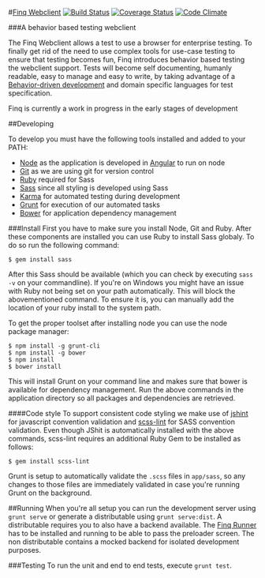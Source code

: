 #[Finq Webclient](http://finq.io) [![Build Status](https://travis-ci.org/topicusfinan/finq-webclient.svg?branch=master)](https://travis-ci.org/topicusfinan/finq-webclient) [![Coverage Status](https://img.shields.io/coveralls/topicusfinan/finq-webclient.svg)](https://coveralls.io/r/topicusfinan/finq-webclient?branch=master) [![Code Climate](https://codeclimate.com/github/topicusfinan/finq-webclient/badges/gpa.svg)](https://codeclimate.com/github/topicusfinan/finq-webclient)

###A behavior based testing webclient

The Finq Webclient allows a test to use a browser for enterprise testing. To finally get rid of the need to use complex tools for use-case testing to ensure that testing becomes fun, Finq introduces behavior based testing the webclient support. Tests will become self documenting, humanly readable, easy to manage and easy to write, by taking advantage of a [Behavior-driven development](http://en.wikipedia.org/wiki/Behavior-driven_development) and domain specific languages for test specification.

Finq is currently a work in progress in the early stages of development

##Developing

To develop you must have the following tools installed and added to your PATH:

* [Node](http://nodejs.org/) as the application is developed in [Angular](https://angularjs.org/) to run on node
* [Git](http://git-scm.com/) as we are using git for version control
* [Ruby](https://www.ruby-lang.org/) required for Sass
* [Sass](http://sass-lang.com/) since all styling is developed using Sass
* [Karma](http://karma-runner.github.io/) for automated testing during development
* [Grunt](http://gruntjs.com/) for execution of our automated tasks
* [Bower](http://bower.io/) for application dependency management

###Install
First you have to make sure you install Node, Git and Ruby. After these components are installed you can use Ruby to install Sass globaly. To do so run the following command:

    $ gem install sass

After this Sass should be available (which you can check by executing `sass -v` on your commandline). If you're on Windows you might have an issue with Ruby not being set on your path automatically. This will block the abovementioned command. To ensure it is, you can manually add the location of your ruby install to the system path. 

To get the proper toolset after installing node you can use the node package manager:

    $ npm install -g grunt-cli
    $ npm install -g bower
    $ npm install
    $ bower install

This will install Grunt on your command line and makes sure that bower is available for dependency management. Run the above commands in the application directory so all packages and dependencies are retrieved.

####Code style
To support consistent code styling we make use of [jshint](http://www.jshint.com/) for javascript convention validation and [scss-lint](https://github.com/causes/scss-lint) for SASS convention validation. Even though JShit is automatically installed with the above commands, scss-lint requires an additional Ruby Gem to be installed as follows:

    $ gem install scss-lint

Grunt is setup to automatically validate the `.scss` files in `app/sass`, so any changes to those files are immediately validated in case you're running Grunt on the background.

##Running
When you're all setup you can run the development server using `grunt serve` or generate a distributable using `grunt serve:dist`. A distributable requires you to also have a backend available. The [Finq Runner](https://github.com/topicusfinan/jbehave-rest-runner) has to be installed and running to be able to pass the preloader screen. The non distributable contains a mocked backend for isolated development purposes.

###Testing
To run the unit and end to end tests, execute `grunt test`.
